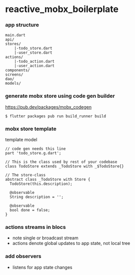 # reactive_mobx_boilerplate

### app structure 
```
main.dart
api/
stores/
	|-todo_store.dart
	|-user_store.dart
actions/
	|-todo_action.dart
	|-user_action.dart
components/
screens/
dao/
models/
```

### generate mobx store using code gen builder
https://pub.dev/packages/mobx_codegen

`$ flutter packages pub run build_runner build`

### mobx store template
template model
```
// code gen needs this line
part 'todo_store.g.dart';

// This is the class used by rest of your codebase
class TodoStore extends _TodoStore with _$TodoStore{}

// The store-class
abstract class _TodoStore with Store {
  TodoStore(this.description);

  @observable
  String description = '';

  @observable
  bool done = false;
}
```

### actions streams in blocs
* note single or broadcast stream
* actions denote global updates to app state, not local tree


### add observers
* listens for app state changes
